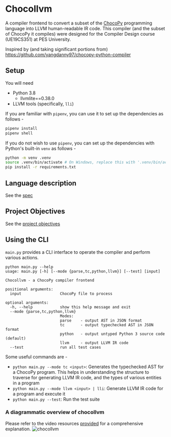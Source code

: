 # Chocollvm
A compiler frontend to convert a subset of the [ChocoPy](https://chocopy.org/) programming language into LLVM human-readable IR code. This compiler (and the subset of ChocoPy it compiles) were designed for the Compiler Design course (UE19CS351) at PES University.

Inspired by (and taking significant portions from) https://github.com/yangdanny97/chocopy-python-compiler

## Setup
You will need
- Python 3.8
    - llvmlite==0.38.0
- LLVM tools (specifically, `lli`)

If you are familiar with `pipenv`, you can use it to set up the dependencies as follows -
```sh
pipenv install
pipenv shell
```

If you do not wish to use `pipenv`, you can set up the dependencies with Python's built-in `venv` as follows -
```sh
python -m venv .venv
source .venv/bin/activate # On Windows, replace this with '.venv/bin/activate.bat'
pip install -r requirements.txt
```

## Language description
See the [spec](./SPEC.md)

## Project Objectives
See the [project objectives](./IMPLEMENT.md)

## Using the CLI
`main.py` provides a CLI interface to operate the compiler and perform various actions.
```
python main.py --help
usage: main.py [-h] [--mode {parse,tc,python,llvm}] [--test] [input]

Chocollvm - a ChocoPy compiler frontend

positional arguments:
  input                 ChocoPy file to process

optional arguments:
  -h, --help            show this help message and exit
  --mode {parse,tc,python,llvm}
                        Modes:
                        parse    - output AST in JSON format
                        tc       - output typechecked AST in JSON format
                        python   - output untyped Python 3 source code (default)
                        llvm     - output LLVM IR code
  --test                run all test cases
```

Some useful commands are -
- `python main.py --mode tc <input>`: Generates the typechecked AST for a ChocoPy program. This helps in understanding the structure to traverse for generating LLVM IR code, and the types of various entities in a program
- `python main.py --mode llvm <input> | lli`: Generate LLVM IR code for a program and execute it
- `python main.py --test`: Run the test suite

### A diagrammatic overview of chocollvm
Please refer to the video resources [provided](https://drive.google.com/drive/folders/1Xc3tFMkWHIvOepwZyWj1mSYqwy-0RLWg?usp=sharing) for a comprehensive explanation.
![chocollvm](![image](https://user-images.githubusercontent.com/85231677/173344762-36bbfb91-0085-44dd-b738-6aafca22daaa.png)
)
